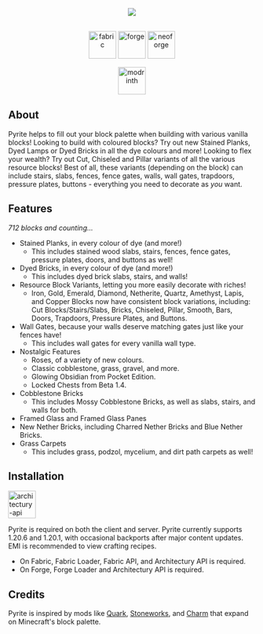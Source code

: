 <div align='center'><img  src='https://github.com/cassiancc/Pyrite/assets/106419675/5307c101-0b87-4d0e-b4a0-7778e7ce64be'></div>


<div align='center'>
  <br>

<a href='https://modrinth.com/mod/fabric-api'><img alt="fabric" height="56" src="https://cdn.jsdelivr.net/npm/@intergrav/devins-badges@3/assets/cozy/supported/fabric_vector.svg"></a>
<a href='https://files.minecraftforge.net/net/minecraftforge/forge/index_1.20.1.html'><img alt="forge" height="56" src="https://cdn.jsdelivr.net/npm/@intergrav/devins-badges@3/assets/cozy/supported/forge_vector.svg"></a>
<a href='https://neoforged.net'><img alt="neoforge" height="56" src="https://resources.godsted.com/modrinth/NeoForge.svg"></a>

<a href='https://modrinth.com/mod/pyrite'><img alt="modrinth" height="56" src="https://cdn.jsdelivr.net/npm/@intergrav/devins-badges@3/assets/cozy/available/modrinth_vector.svg"></a>

</div>

## About
Pyrite helps to fill out your block palette when building with various vanilla blocks! Looking to build with coloured blocks? Try out new Stained Planks, Dyed Lamps or Dyed Bricks in all the dye colours and more! Looking to flex your wealth? Try out Cut, Chiseled and Pillar variants of all the various resource blocks! Best of all, these variants (depending on the block) can include stairs, slabs, fences, fence gates, walls, wall gates, trapdoors, pressure plates, buttons - everything you need to decorate as _you_ want. 

## Features
_712 blocks and counting..._
- Stained Planks, in every colour of dye (and more!)
  - This includes stained wood slabs, stairs, fences, fence gates, pressure plates, doors, and buttons as well!
- Dyed Bricks, in every colour of dye (and more!)
  - This includes dyed brick slabs, stairs, and walls!
- Resource Block Variants, letting you more easily decorate with riches!
  - Iron, Gold, Emerald, Diamond, Netherite, Quartz, Amethyst, Lapis, and Copper Blocks now have consistent block variations, including: Cut Blocks/Stairs/Slabs, Bricks, Chiseled, Pillar, Smooth, Bars, Doors, Trapdoors, Pressure Plates, and Buttons.
- Wall Gates, because your walls deserve matching gates just like your fences have!
  - This includes wall gates for every vanilla wall type.
- Nostalgic Features
  - Roses, of a variety of new colours.
  - Classic cobblestone, grass, gravel, and more.
  - Glowing Obsidian from Pocket Edition.
  - Locked Chests from Beta 1.4.
- Cobblestone Bricks
  - This includes Mossy Cobblestone Bricks, as well as slabs, stairs, and walls for both.
- Framed Glass and Framed Glass Panes
- New Nether Bricks, including Charred Nether Bricks and Blue Nether Bricks.
- Grass Carpets
  - This includes grass, podzol, mycelium, and dirt path carpets as well!

## Installation
<a href='https://modrinth.com/mod/architectury-api'><img alt="architectury-api" height="56" src="https://cdn.jsdelivr.net/npm/@intergrav/devins-badges@3/assets/cozy/requires/architectury-api_vector.svg"></a>

Pyrite is required on both the client and server. Pyrite currently supports 1.20.6 and 1.20.1, with occasional backports after major content updates. EMI is recommended to view crafting recipes.
- On Fabric, Fabric Loader, Fabric API, and Architectury API is required.
- On Forge, Forge Loader and Architectury API is required.

## Credits
Pyrite is inspired by mods like [Quark](https://quarkmod.net), [Stoneworks](https://modrinth.com/mod/stoneworks), and [Charm](https://modrinth.com/mod/charm) that expand on Minecraft's block palette.
